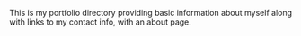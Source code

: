 This is my portfolio directory providing basic information about myself along with links to my contact info, with an about page.
